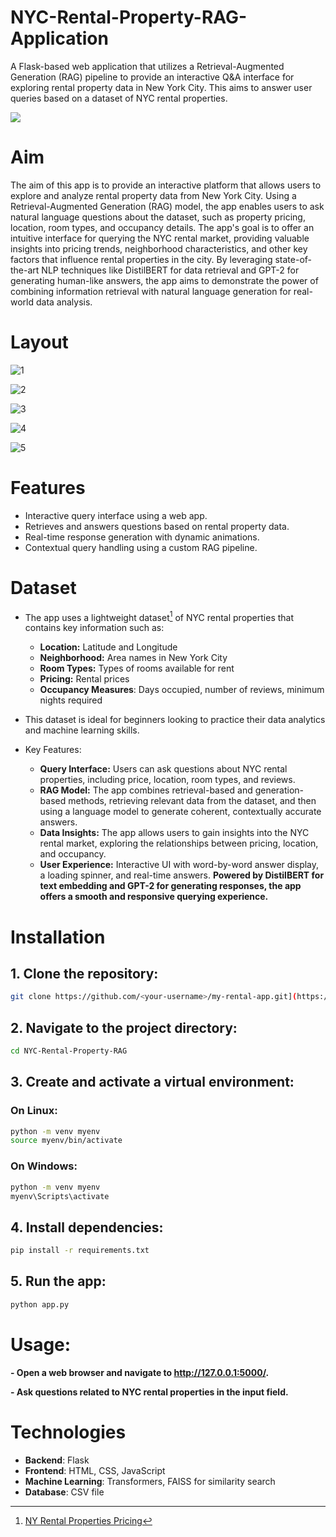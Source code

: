 # NYC-Rental-Property-RAG-Application
A Flask-based web application that utilizes a Retrieval-Augmented Generation (RAG) pipeline to provide an interactive Q&amp;A interface for exploring rental property data in New York City. This aims to answer user queries based on a dataset of NYC rental properties.

![](https://github.com/Khaledayman9/Handwritten-Digit-Recognizer/blob/main/Demo.gif)

# Aim
The aim of this app is to provide an interactive platform that allows users to explore and analyze rental property data from New York City. Using a Retrieval-Augmented Generation (RAG) model, the app enables users to ask natural language questions about the dataset, such as property pricing, location, room types, and occupancy details. The app's goal is to offer an intuitive interface for querying the NYC rental market, providing valuable insights into pricing trends, neighborhood characteristics, and other key factors that influence rental properties in the city. By leveraging state-of-the-art NLP techniques like DistilBERT for data retrieval and GPT-2 for generating human-like answers, the app aims to demonstrate the power of combining information retrieval with natural language generation for real-world data analysis.

# Layout

![1](https://github.com/user-attachments/assets/e1343cbc-c215-481d-9d10-93b76340748f)

![2](https://github.com/user-attachments/assets/bf89a11f-6062-439d-a155-55a51f267553)

![3](https://github.com/user-attachments/assets/48da266c-1bc2-4b28-8da6-399a8e0914ea)

![4](https://github.com/user-attachments/assets/7c211a13-051c-470f-b83b-6f98513aab25)

![5](https://github.com/user-attachments/assets/87ca9cfd-f7cf-47f7-bbd0-b1e3bf8c54b8)
# Features
- Interactive query interface using a web app.
- Retrieves and answers questions based on rental property data.
- Real-time response generation with dynamic animations.
- Contextual query handling using a custom RAG pipeline.


# Dataset
- The app uses a lightweight dataset[^1] of NYC rental properties that contains key information such as:
  - **Location:** Latitude and Longitude
  - **Neighborhood:** Area names in New York City
  - **Room Types:** Types of rooms available for rent
  - **Pricing:** Rental prices
  - **Occupancy Measures**: Days occupied, number of reviews, minimum nights required
- This dataset is ideal for beginners looking to practice their data analytics and machine learning skills.

- Key Features:
  - **Query Interface:** Users can ask questions about NYC rental properties, including price, location, room types, and reviews.
  - **RAG Model:** The app combines retrieval-based and generation-based methods, retrieving relevant data from the dataset, and then using a language model to generate coherent, contextually accurate answers.
  - **Data Insights:** The app allows users to gain insights into the NYC rental market, exploring the relationships between pricing, location, and occupancy.
  - **User Experience:** Interactive UI with word-by-word answer display, a loading spinner, and real-time answers.
**Powered by DistilBERT for text embedding and GPT-2 for generating responses, the app offers a smooth and responsive querying experience.**
[^1]: [NY Rental Properties Pricing](https://www.kaggle.com/datasets/ivanchvez/ny-rental-properties-pricing)

# Installation
## 1. Clone the repository:
```bash
git clone https://github.com/<your-username>/my-rental-app.git](https://github.com/Khaledayman9/NYC-Rental-Property-RAG-Application.git)
```
## 2. Navigate to the project directory:
```bash
cd NYC-Rental-Property-RAG
```

## 3. Create and activate a virtual environment:
### On Linux:
```bash
python -m venv myenv
source myenv/bin/activate 
```
### On Windows:
```bash
python -m venv myenv
myenv\Scripts\activate
```


## 4. Install dependencies:
```bash
pip install -r requirements.txt
```

## 5. Run the app:
```bash
python app.py
```



# Usage:
**- Open a web browser and navigate to http://127.0.0.1:5000/.**

**- Ask questions related to NYC rental properties in the input field.**

# Technologies
- **Backend**: Flask
- **Frontend**: HTML, CSS, JavaScript
- **Machine Learning**: Transformers, FAISS for similarity search
- **Database**: CSV file
